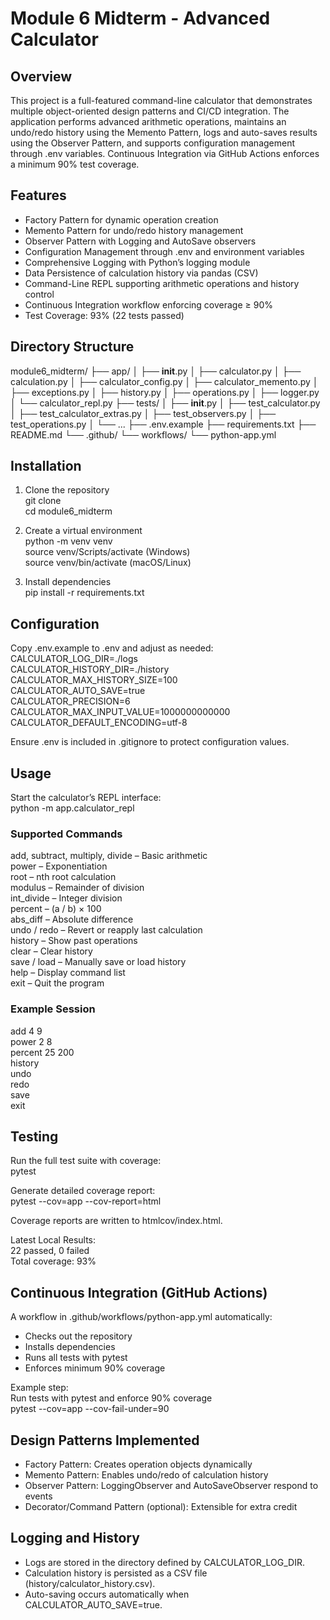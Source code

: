 # Module 6 Midterm - Advanced Calculator

## Overview
This project is a full-featured command-line calculator that demonstrates multiple object-oriented design patterns and CI/CD integration. The application performs advanced arithmetic operations, maintains an undo/redo history using the Memento Pattern, logs and auto-saves results using the Observer Pattern, and supports configuration management through .env variables. Continuous Integration via GitHub Actions enforces a minimum 90% test coverage.

## Features
- Factory Pattern for dynamic operation creation  
- Memento Pattern for undo/redo history management  
- Observer Pattern with Logging and AutoSave observers  
- Configuration Management through .env and environment variables  
- Comprehensive Logging with Python’s logging module  
- Data Persistence of calculation history via pandas (CSV)  
- Command-Line REPL supporting arithmetic operations and history control  
- Continuous Integration workflow enforcing coverage ≥ 90%  
- Test Coverage: 93% (22 tests passed)

## Directory Structure
module6_midterm/
├── app/
│   ├── __init__.py
│   ├── calculator.py
│   ├── calculation.py
│   ├── calculator_config.py
│   ├── calculator_memento.py
│   ├── exceptions.py
│   ├── history.py
│   ├── operations.py
│   ├── logger.py
│   └── calculator_repl.py
├── tests/
│   ├── __init__.py
│   ├── test_calculator.py
│   ├── test_calculator_extras.py
│   ├── test_observers.py
│   ├── test_operations.py
│   └── ...
├── .env.example
├── requirements.txt
├── README.md
└── .github/
    └── workflows/
        └── python-app.yml

## Installation
1. Clone the repository  
   git clone <your-repo-url>  
   cd module6_midterm  

2. Create a virtual environment  
   python -m venv venv  
   source venv/Scripts/activate  (Windows)  
   source venv/bin/activate      (macOS/Linux)  

3. Install dependencies  
   pip install -r requirements.txt  

## Configuration
Copy .env.example to .env and adjust as needed:  
CALCULATOR_LOG_DIR=./logs  
CALCULATOR_HISTORY_DIR=./history  
CALCULATOR_MAX_HISTORY_SIZE=100  
CALCULATOR_AUTO_SAVE=true  
CALCULATOR_PRECISION=6  
CALCULATOR_MAX_INPUT_VALUE=1000000000000  
CALCULATOR_DEFAULT_ENCODING=utf-8  

Ensure .env is included in .gitignore to protect configuration values.

## Usage
Start the calculator’s REPL interface:  
python -m app.calculator_repl  

### Supported Commands
add, subtract, multiply, divide – Basic arithmetic  
power – Exponentiation  
root – nth root calculation  
modulus – Remainder of division  
int_divide – Integer division  
percent – (a / b) × 100  
abs_diff – Absolute difference  
undo / redo – Revert or reapply last calculation  
history – Show past operations  
clear – Clear history  
save / load – Manually save or load history  
help – Display command list  
exit – Quit the program  

### Example Session
add 4 9  
power 2 8  
percent 25 200  
history  
undo  
redo  
save  
exit  

## Testing
Run the full test suite with coverage:  
pytest  

Generate detailed coverage report:  
pytest --cov=app --cov-report=html  

Coverage reports are written to htmlcov/index.html.  

Latest Local Results:  
22 passed, 0 failed  
Total coverage: 93%  

## Continuous Integration (GitHub Actions)
A workflow in .github/workflows/python-app.yml automatically:  
- Checks out the repository  
- Installs dependencies  
- Runs all tests with pytest  
- Enforces minimum 90% coverage  

Example step:  
Run tests with pytest and enforce 90% coverage  
pytest --cov=app --cov-fail-under=90  

## Design Patterns Implemented
- Factory Pattern: Creates operation objects dynamically  
- Memento Pattern: Enables undo/redo of calculation history  
- Observer Pattern: LoggingObserver and AutoSaveObserver respond to events  
- Decorator/Command Pattern (optional): Extensible for extra credit  

## Logging and History
- Logs are stored in the directory defined by CALCULATOR_LOG_DIR.  
- Calculation history is persisted as a CSV file (history/calculator_history.csv).  
- Auto-saving occurs automatically when CALCULATOR_AUTO_SAVE=true.  
